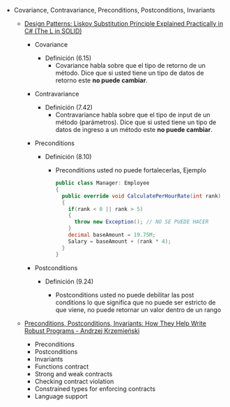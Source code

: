 - Covariance, Contravariance, Preconditions, Postconditions, Invariants

  - [Design Patterns: Liskov Substitution Principle Explained Practically in C# (The L in SOLID)](https://www.youtube.com/watch?v=-3UXq2krhyw&list=RDQMXGFDNO2iiQk&index=3)

    - Covariance

      - Definición (6.15)
        - Covariance habla sobre que el tipo de retorno de un método. Dice que si usted tiene un tipo de datos de retorno este **no puede cambiar**.

    - Contravariance

      - Definición (7.42)
        - Contravariance habla sobre que el tipo de input de un método (parámetros). Dice que si usted tiene un tipo de datos de ingreso a un método este **no puede cambiar**.

    - Preconditions

      - Definición (8.10)

        - Preconditions usted no puede fortalecerlas, Ejemplo

          ```cs
          public class Manager: Employee
          {
            public override void CalculatePerHourRate(int rank)
            {
              if(rank < 0 || rank > 5)
              {
                throw new Exception(); // NO SE PUEDE HACER
              }
              decimal baseAmount = 19.75M;
              Salary = baseAmount + (rank * 4);
            }
          }
          ```

    - Postconditions

      - Definición (9.24)

        - Postconditions usted no puede debilitar las post conditions lo que significa que no puede ser estricto de que viene, no puede retornar un valor dentro de un rango

  - [Preconditions, Postconditions, Invariants: How They Help Write Robust Programs - Andrzej Krzemieński](https://www.youtube.com/watch?v=JfZaNVgU3kI)
    - Preconditions
    - Postconditions
    - Invariants
    - Functions contract
    - Strong and weak contracts
    - Checking contract violation
    - Constrained types for enforcing contracts
    - Language support
